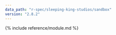 ```yaml
---
data_path: "r-spec/sleeping-king-studios/sandbox"
version: "2.8.2"
---
```


{% include reference/module.md %}
